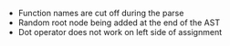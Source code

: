 - Function names are cut off during the parse
- Random root node being added at the end of the AST
- Dot operator does not work on left side of assignment
